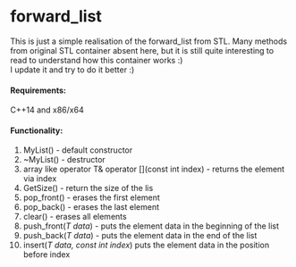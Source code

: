 # forward_list

This is just a simple realisation of the forward_list from STL. Many methods from original STL container absent here, but it is still quite interesting to read to understand how this container works :)  
I update it and try to do it better :)
#### Requirements: 
C++14 and x86/x64
#### Functionality:
1) MyList() - default constructor
2) ~MyList() - destructor
3) array like operator T& operator [](const int index) - returns the element via index
4) GetSize() - return the size of the lis
5) pop_front() - erases the first element
6) pop_back() - erases the last element
7) clear() - erases all elements
8) push_front(*T data*) - puts the element data in the beginning of the list
9) push_back(*T data*) - puts the element data in the end of the list
10) insert(*T data, const int index*) puts the element data in the position before index
